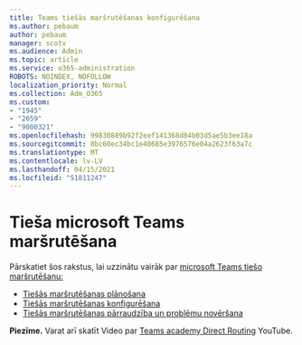 ```yaml
---
title: Teams tiešās maršrutēšanas konfigurēšana
ms.author: pebaum
author: pebaum
manager: scotv
ms.audience: Admin
ms.topic: article
ms.service: o365-administration
ROBOTS: NOINDEX, NOFOLLOW
localization_priority: Normal
ms.collection: Adm_O365
ms.custom:
- "1945"
- "2659"
- "9000321"
ms.openlocfilehash: 99830889b92f2eef141368d84b03d5ae5b3ee18a
ms.sourcegitcommit: 8bc60ec34bc1e40685e3976576e04a2623f63a7c
ms.translationtype: MT
ms.contentlocale: lv-LV
ms.lasthandoff: 04/15/2021
ms.locfileid: "51811247"
---
```

# <a name="direct-routing-for-microsoft-teams"></a>Tieša microsoft Teams maršrutēšana

Pārskatiet šos rakstus, lai uzzinātu vairāk par [microsoft Teams tiešo maršrutēšanu:](https://docs.microsoft.com/MicrosoftTeams/direct-routing-landing-page) 

- [Tiešās maršrutēšanas plānošana](https://docs.microsoft.com/MicrosoftTeams/direct-routing-plan)
- [Tiešās maršrutēšanas konfigurēšana](https://docs.microsoft.com/MicrosoftTeams/direct-routing-configure) 
- [Tiešās maršrutēšanas pārraudzība un problēmu novēršana](https://docs.microsoft.com/MicrosoftTeams/direct-routing-monitor-and-troubleshoot)

**Piezīme.** Varat arī skatīt Video par [Teams academy Direct Routing](https://www.youtube.com/watch?v=1ASftX_Msb8&index=10&list=PLaSOUojkSiGnKuE30ckcjnDVkMNqDv0Vl) YouTube.